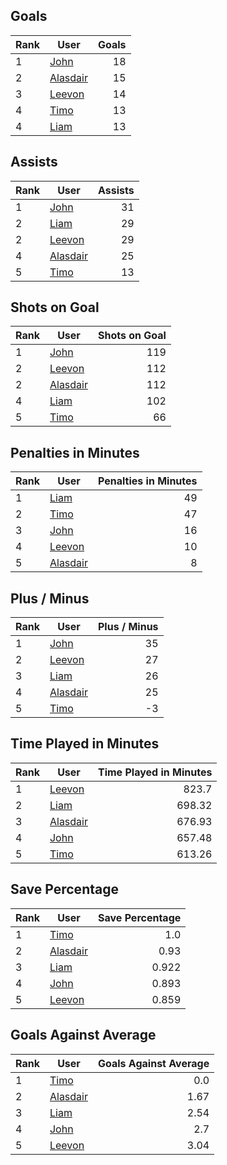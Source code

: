 ## Goals
| Rank | User | Goals |
| :--- | ---- | ---------: |
| 1 | [John](https://github.com/llevasseur/world-juniors-2022/blob/master/history/2022/quarter_finals/ROSTERS.md#John) |  18 |
| 2 | [Alasdair](https://github.com/llevasseur/world-juniors-2022/blob/master/history/2022/quarter_finals/ROSTERS.md#Alasdair) |  15 |
| 3 | [Leevon](https://github.com/llevasseur/world-juniors-2022/blob/master/history/2022/quarter_finals/ROSTERS.md#Leevon) |  14 |
| 4 | [Timo](https://github.com/llevasseur/world-juniors-2022/blob/master/history/2022/quarter_finals/ROSTERS.md#Timo) |  13 |
| 4 | [Liam](https://github.com/llevasseur/world-juniors-2022/blob/master/history/2022/quarter_finals/ROSTERS.md#Liam) |  13 |
## Assists
| Rank | User | Assists |
| :--- | ---- | ---------: |
| 1 | [John](https://github.com/llevasseur/world-juniors-2022/blob/master/history/2022/quarter_finals/ROSTERS.md#John) |  31 |
| 2 | [Liam](https://github.com/llevasseur/world-juniors-2022/blob/master/history/2022/quarter_finals/ROSTERS.md#Liam) |  29 |
| 2 | [Leevon](https://github.com/llevasseur/world-juniors-2022/blob/master/history/2022/quarter_finals/ROSTERS.md#Leevon) |  29 |
| 4 | [Alasdair](https://github.com/llevasseur/world-juniors-2022/blob/master/history/2022/quarter_finals/ROSTERS.md#Alasdair) |  25 |
| 5 | [Timo](https://github.com/llevasseur/world-juniors-2022/blob/master/history/2022/quarter_finals/ROSTERS.md#Timo) |  13 |
## Shots on Goal
| Rank | User | Shots on Goal |
| :--- | ---- | ---------: |
| 1 | [John](https://github.com/llevasseur/world-juniors-2022/blob/master/history/2022/quarter_finals/ROSTERS.md#John) |  119 |
| 2 | [Leevon](https://github.com/llevasseur/world-juniors-2022/blob/master/history/2022/quarter_finals/ROSTERS.md#Leevon) |  112 |
| 2 | [Alasdair](https://github.com/llevasseur/world-juniors-2022/blob/master/history/2022/quarter_finals/ROSTERS.md#Alasdair) |  112 |
| 4 | [Liam](https://github.com/llevasseur/world-juniors-2022/blob/master/history/2022/quarter_finals/ROSTERS.md#Liam) |  102 |
| 5 | [Timo](https://github.com/llevasseur/world-juniors-2022/blob/master/history/2022/quarter_finals/ROSTERS.md#Timo) |  66 |
## Penalties in Minutes
| Rank | User | Penalties in Minutes |
| :--- | ---- | ---------: |
| 1 | [Liam](https://github.com/llevasseur/world-juniors-2022/blob/master/history/2022/quarter_finals/ROSTERS.md#Liam) |  49 |
| 2 | [Timo](https://github.com/llevasseur/world-juniors-2022/blob/master/history/2022/quarter_finals/ROSTERS.md#Timo) |  47 |
| 3 | [John](https://github.com/llevasseur/world-juniors-2022/blob/master/history/2022/quarter_finals/ROSTERS.md#John) |  16 |
| 4 | [Leevon](https://github.com/llevasseur/world-juniors-2022/blob/master/history/2022/quarter_finals/ROSTERS.md#Leevon) |  10 |
| 5 | [Alasdair](https://github.com/llevasseur/world-juniors-2022/blob/master/history/2022/quarter_finals/ROSTERS.md#Alasdair) |  8 |
## Plus / Minus
| Rank | User | Plus / Minus |
| :--- | ---- | ---------: |
| 1 | [John](https://github.com/llevasseur/world-juniors-2022/blob/master/history/2022/quarter_finals/ROSTERS.md#John) |  35 |
| 2 | [Leevon](https://github.com/llevasseur/world-juniors-2022/blob/master/history/2022/quarter_finals/ROSTERS.md#Leevon) |  27 |
| 3 | [Liam](https://github.com/llevasseur/world-juniors-2022/blob/master/history/2022/quarter_finals/ROSTERS.md#Liam) |  26 |
| 4 | [Alasdair](https://github.com/llevasseur/world-juniors-2022/blob/master/history/2022/quarter_finals/ROSTERS.md#Alasdair) |  25 |
| 5 | [Timo](https://github.com/llevasseur/world-juniors-2022/blob/master/history/2022/quarter_finals/ROSTERS.md#Timo) |  -3 |
## Time Played in Minutes
| Rank | User | Time Played in Minutes |
| :--- | ---- | ---------: |
| 1 | [Leevon](https://github.com/llevasseur/world-juniors-2022/blob/master/history/2022/quarter_finals/ROSTERS.md#Leevon) |  823.7 |
| 2 | [Liam](https://github.com/llevasseur/world-juniors-2022/blob/master/history/2022/quarter_finals/ROSTERS.md#Liam) |  698.32 |
| 3 | [Alasdair](https://github.com/llevasseur/world-juniors-2022/blob/master/history/2022/quarter_finals/ROSTERS.md#Alasdair) |  676.93 |
| 4 | [John](https://github.com/llevasseur/world-juniors-2022/blob/master/history/2022/quarter_finals/ROSTERS.md#John) |  657.48 |
| 5 | [Timo](https://github.com/llevasseur/world-juniors-2022/blob/master/history/2022/quarter_finals/ROSTERS.md#Timo) |  613.26 |
## Save Percentage
| Rank | User | Save Percentage |
| :--- | ---- | ---------: |
| 1 | [Timo](https://github.com/llevasseur/world-juniors-2022/blob/master/history/2022/quarter_finals/ROSTERS.md#Timo) |  1.0 |
| 2 | [Alasdair](https://github.com/llevasseur/world-juniors-2022/blob/master/history/2022/quarter_finals/ROSTERS.md#Alasdair) |  0.93 |
| 3 | [Liam](https://github.com/llevasseur/world-juniors-2022/blob/master/history/2022/quarter_finals/ROSTERS.md#Liam) |  0.922 |
| 4 | [John](https://github.com/llevasseur/world-juniors-2022/blob/master/history/2022/quarter_finals/ROSTERS.md#John) |  0.893 |
| 5 | [Leevon](https://github.com/llevasseur/world-juniors-2022/blob/master/history/2022/quarter_finals/ROSTERS.md#Leevon) |  0.859 |
## Goals Against Average
| Rank | User | Goals Against Average |
| :--- | ---- | ---------: |
| 1 | [Timo](https://github.com/llevasseur/world-juniors-2022/blob/master/history/2022/quarter_finals/ROSTERS.md#Timo) |  0.0 |
| 2 | [Alasdair](https://github.com/llevasseur/world-juniors-2022/blob/master/history/2022/quarter_finals/ROSTERS.md#Alasdair) |  1.67 |
| 3 | [Liam](https://github.com/llevasseur/world-juniors-2022/blob/master/history/2022/quarter_finals/ROSTERS.md#Liam) |  2.54 |
| 4 | [John](https://github.com/llevasseur/world-juniors-2022/blob/master/history/2022/quarter_finals/ROSTERS.md#John) |  2.7 |
| 5 | [Leevon](https://github.com/llevasseur/world-juniors-2022/blob/master/history/2022/quarter_finals/ROSTERS.md#Leevon) |  3.04 |